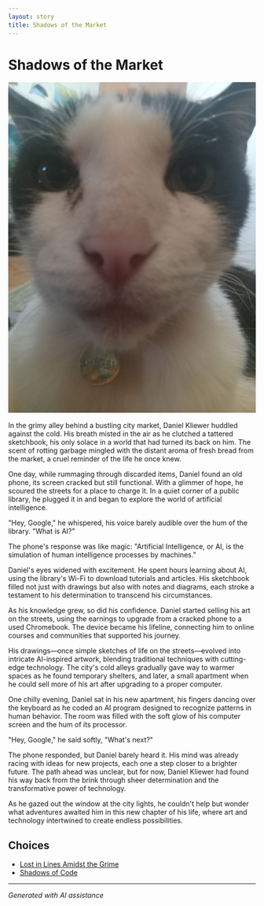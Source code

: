 ```yaml
---
layout: story
title: Shadows of the Market
---
```


# Shadows of the Market

![Shadows of the Market](/input_images/20221112_132825.jpg)

In the grimy alley behind a bustling city market, Daniel Kliewer huddled against the cold. His breath misted in the air as he clutched a tattered sketchbook, his only solace in a world that had turned its back on him. The scent of rotting garbage mingled with the distant aroma of fresh bread from the market, a cruel reminder of the life he once knew.

One day, while rummaging through discarded items, Daniel found an old phone, its screen cracked but still functional. With a glimmer of hope, he scoured the streets for a place to charge it. In a quiet corner of a public library, he plugged it in and began to explore the world of artificial intelligence.

"Hey, Google," he whispered, his voice barely audible over the hum of the library. "What is AI?"

The phone's response was like magic: "Artificial Intelligence, or AI, is the simulation of human intelligence processes by machines."

Daniel's eyes widened with excitement. He spent hours learning about AI, using the library's Wi-Fi to download tutorials and articles. His sketchbook filled not just with drawings but also with notes and diagrams, each stroke a testament to his determination to transcend his circumstances.

As his knowledge grew, so did his confidence. Daniel started selling his art on the streets, using the earnings to upgrade from a cracked phone to a used Chromebook. The device became his lifeline, connecting him to online courses and communities that supported his journey.

His drawings—once simple sketches of life on the streets—evolved into intricate AI-inspired artwork, blending traditional techniques with cutting-edge technology. The city's cold alleys gradually gave way to warmer spaces as he found temporary shelters, and later, a small apartment when he could sell more of his art after upgrading to a proper computer.

One chilly evening, Daniel sat in his new apartment, his fingers dancing over the keyboard as he coded an AI program designed to recognize patterns in human behavior. The room was filled with the soft glow of his computer screen and the hum of its processor.

"Hey, Google," he said softly, "What's next?"

The phone responded, but Daniel barely heard it. His mind was already racing with ideas for new projects, each one a step closer to a brighter future. The path ahead was unclear, but for now, Daniel Kliewer had found his way back from the brink through sheer determination and the transformative power of technology.

As he gazed out the window at the city lights, he couldn't help but wonder what adventures awaited him in this new chapter of his life, where art and technology intertwined to create endless possibilities.


## Choices

* [Lost in Lines Amidst the Grime](/stories/20221013_140515)
* [Shadows of Code](/stories/20221014_153920)


---
*Generated with AI assistance*
